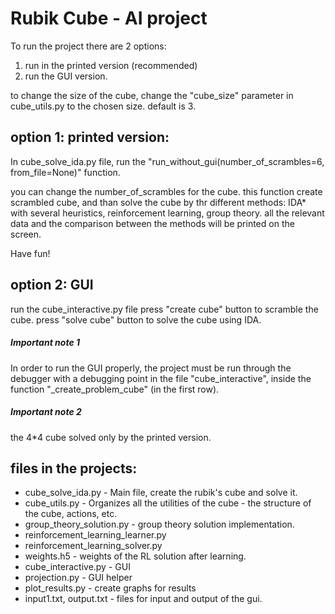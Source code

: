 # Rubik Cube - AI project


To run the project there are 2 options:
1. run in the printed version (recommended)
2. run the GUI version.

to change the size of the cube, change the "cube_size" parameter in cube_utils.py to 
the chosen size. default is 3.

## option 1: printed version:
In cube_solve_ida.py file, run the "run_without_gui(number_of_scrambles=6, from_file=None)"  function.

you can change the number_of_scrambles for the cube. this function create scrambled cube, and than solve
the cube by thr different methods: IDA* with several heuristics, reinforcement learning, group theory.
all the relevant data and the comparison between the methods will be printed on the screen.

Have fun! 


## option 2: GUI
run the cube_interactive.py file
press "create cube" button to scramble the cube.
press "solve cube" button to solve the cube using IDA.

##### Important note 1
In order to run the GUI properly,
the project must be run through the debugger with a debugging point in the file "cube_interactive",
inside the function "_create_problem_cube" (in the first row).
##### Important note 2
the 4*4 cube solved only by the printed version.

## files in the projects:
- cube_solve_ida.py - Main file, create the rubik's cube and solve it.
- cube_utils.py - Organizes all the utilities of the cube - the structure of the cube, actions, etc. 
- group_theory_solution.py - group theory solution implementation. 
- reinforcement_learning_learner.py
- reinforcement_learning_solver.py
- weights.h5 - weights of the RL solution after learning.
- cube_interactive.py - GUI
- projection.py - GUI helper
- plot_results.py - create graphs for results
- input1.txt, output.txt - files for input and output of the gui.
